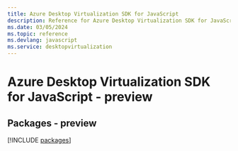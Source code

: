 ```yaml
---
title: Azure Desktop Virtualization SDK for JavaScript
description: Reference for Azure Desktop Virtualization SDK for JavaScript
ms.date: 03/05/2024
ms.topic: reference
ms.devlang: javascript
ms.service: desktopvirtualization
---
```

# Azure Desktop Virtualization SDK for JavaScript - preview
## Packages - preview
[!INCLUDE [packages](desktop-virtualization-index.md)]